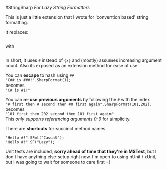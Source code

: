 #StringSharp
*For Lazy String Formatters*

This is just a little extension that I wrote for 'convention based' string formatting.

It replaces:  
```String.Format("{0} then {1} then {2}",11,22,33);
```  
with  
```"# then # then #".SharpFormat(11,22,33);
```  
In short, it uses ```#``` instead of ```{x}``` and (mostly) assumes increasing argument count.  Also its exposed as an extension method for ease of use.

You can **escape** to hash using ```##```  
```"C## is ###!".SharpFormat(1);```  
becomes  
```"C# is #1!"```  

You can **re-use previous arguments** by following the ```#``` with the index  
```"# first then # second then #0 first again".SharpFormat(101,202);```  
becomes  
```"101 first then 202 second then 101 first again"```  
This _only supports referencing arguments 0-9_ for simplicity.  

There are **shortcuts** for succinct method names  
```"Hello #!".SharpFormat("Formal");  
"Hello #!".SFmt("Casual");  
"Hello #!".SF("Lazy");  
```  

Unit tests are included, **sorry ahead of time that they're in MSTest**, but I don't have anything else setup right now.  I'm open to using nUnit / xUnit, but I was going to wait for someone to care first =)
